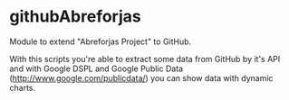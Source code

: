 githubAbreforjas
================

Module to extend "Abreforjas Project" to GitHub.

With this scripts you're able to extract some data from GitHub by it's API and with Google DSPL and Google Public Data (http://www.google.com/publicdata/) you can show data with dynamic charts.
